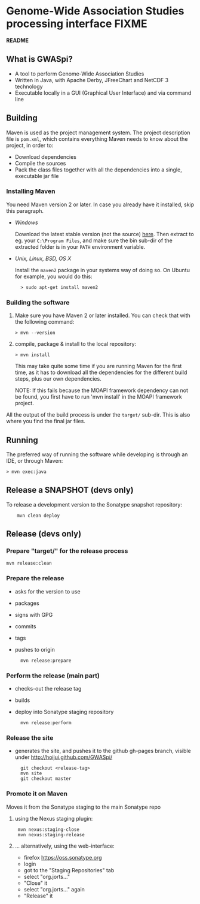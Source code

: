 # Genome-Wide Association Studies processing interface FIXME

__README__


## What is GWASpi?

* A tool to perform Genome-Wide Association Studies
* Written in Java, with Apache Derby, JFreeChart and NetCDF 3 technology
* Executable locally in a GUI (Graphical User Interface) and via command line


## Building

Maven is used as the project management system.
The project description file is `pom.xml`,
which contains everything Maven needs to know about the project, in order to:

* Download dependencies
* Compile the sources
* Pack the class files together with all the dependencies into a single,
  executable jar file

### Installing Maven

You need Maven version 2 or later.
In case you already have it installed, skip this paragraph.

* _Windows_

	Download the latest stable version (not the source)
	[here](http://maven.apache.org/download.html).
	Then extract to eg. your `C:\Program Files`,
	and make sure the bin sub-dir of the extracted folder is in your `PATH`
	environment variable.

* _Unix, Linux, BSD, OS X_

	Install the `maven2` package in your systems way of doing so.
	On Ubuntu for example, you would do this:

		> sudo apt-get install maven2


### Building the software

1.	Make sure you have Maven 2 or later installed.
	You can check that with the following command:

		> mvn --version

2.	compile, package & install to the local repository:

		> mvn install

	This may take quite some time if you are running Maven for the first time,
	as it has to download all the dependencies for the different build steps,
	plus our own dependencies.

	NOTE: If this fails because the MOAPI framework dependency can not be found,
	you first have to run 'mvn install' in the MOAPI framework project.

All the output of the build process is under the `target/` sub-dir.
This is also where you find the final jar files.


## Running

The preferred way of running the software while developing is through an IDE,
or through Maven:

	> mvn exec:java


## Release a SNAPSHOT (devs only)

To release a development version to the Sonatype snapshot repository:

		mvn clean deploy


## Release (devs only)

### Prepare "target/" for the release process

	mvn release:clean

### Prepare the release
* asks for the version to use
* packages
* signs with GPG
* commits
* tags
* pushes to origin

		mvn release:prepare

### Perform the release (main part)
* checks-out the release tag
* builds
* deploy into Sonatype staging repository

		mvn release:perform

### Release the site
* generates the site, and pushes it to the github gh-pages branch,
  visible under http://hoijui.github.com/GWASpi/

		git checkout <release-tag>
		mvn site
		git checkout master

### Promote it on Maven
Moves it from the Sonatype staging to the main Sonatype repo

1. using the Nexus staging plugin:

		mvn nexus:staging-close
		mvn nexus:staging-release

2. ... alternatively, using the web-interface:
	* firefox https://oss.sonatype.org
	* login
	* got to the "Staging Repositories" tab
	* select "org.jorts..."
	* "Close" it
	* select "org.jorts..." again
	* "Release" it


